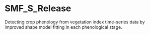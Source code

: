 # SMF_S_Release
Detecting crop phenology from vegetation index time-series data by improved shape model fitting in each phenological stage.
